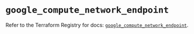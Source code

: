 # `google_compute_network_endpoint`

Refer to the Terraform Registry for docs: [`google_compute_network_endpoint`](https://registry.terraform.io/providers/hashicorp/google/5.37.0/docs/resources/compute_network_endpoint).
